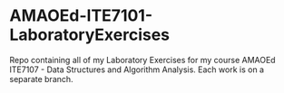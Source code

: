 # AMAOEd-ITE7101-LaboratoryExercises
Repo containing all of my Laboratory Exercises for my course AMAOEd ITE7107 - Data Structures and Algorithm Analysis. Each work is on a separate branch.

